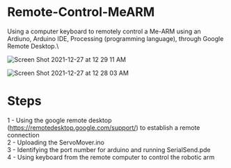 # Remote-Control-MeARM

Using a computer keyboard to remotely control a Me-ARM using an Ardiuno, Arduino IDE, Processing (programming language), through Google Remote Desktop.\
<p align="center">

![Screen Shot 2021-12-27 at 12 29 11 AM](https://user-images.githubusercontent.com/43608744/147441577-a10a5cb7-26ba-4620-981f-fa9eb1b43cf2.png)  

![Screen Shot 2021-12-27 at 12 28 03 AM](https://user-images.githubusercontent.com/43608744/147441580-ad324191-c20e-45f3-b71e-9bc03231b79d.png)
</p>

# Steps

1 - Using the google remote desktop (https://remotedesktop.google.com/support/) to establish a remote connection \
2 - Uploading the ServoMover.ino \
3 - Identifying the port number for arduino and running SerialSend.pde \
4 - Using keyboard from the remote computer to control the robotic arm 
